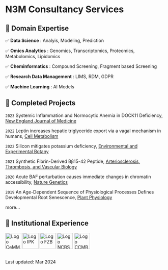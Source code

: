 # N3M Consultancy Services

## 🔧 Domain Expertise

✅ __Data Science__ : Analyis, Modeling, Prediction

✅ __Omics Analytics__ : Genomics, Transcriptomics, Proteomics, Metabolomics, Lipidomics

✅ __Cheminformatics__ : Compound Screening, Fragment based Screening

✅ __Research Data Management__ : LIMS, RDM, GDPR

✅ __Machine Learning__ : AI Models


## 📜 Completed Projects

`2023`
Systemic Inflammation and Normocytic Anemia in DOCK11 Deficiency, [New England Journal of Medicine](https://www.nejm.org/doi/full/10.1056/NEJMoa2210054)

`2022`
Leptin increases hepatic triglyceride export via a vagal mechanism in humans, [Cell Metabolism](https://doi.org/10.1016/j.cmet.2022.09.020)

`2022`
Silicon mitigates potassium deficiency, [Environmental and Experimental Botany](https://doi.org/10.1016/j.envexpbot.2022.104849)

`2021`
Synthetic Fibrin-Derived Bβ15-42 Peptide, [Arteriosclerosis, Thrombosis, and Vascular Biology](https://doi.org/10.1161/ATVBAHA.121.316404)

`2020`
Acute BAF perturbation causes immediate changes in chromatin accessibility, [Nature Genetics](https://doi.org/10.1038/s41588-021-00777-3)

`2019`
An Age-Dependent Sequence of Physiological Processes Defines Developmental Root Senescence, [Plant Physiology](https://doi.org/10.1104/pp.19.00809)

more...

## 💼 Institutional Experience

[<img src="https://media.licdn.com/dms/image/D4D0BAQEoEiDZCcF_oA/company-logo_200_200/0/1688187604850/cemm_logo?e=1717632000&v=beta&t=Xb1gLQyQrCPbQkBWH1Oo5e1lgowm3Jz3tSn8r3kTWrA" width="50" alt="Logo CeMM"/>](https://cemm.at) 
[<img src="https://media.licdn.com/dms/image/C4D0BAQEjJ3s2LjdczQ/company-logo_200_200/0/1630515054703/ipk_gatersleben_logo?e=1717632000&v=beta&t=PzAofvn3iFu9B2p44EKGRDpXA25slwaFbhlmyHGbMuc" width="50" alt="Logo IPK"/>](https://www.ipk-gatersleben.de/)
[<img src="https://media.licdn.com/dms/image/C4E0BAQFmUMX4Dr-ykw/company-logo_200_200/0/1676969131872/forschungszentrum_borstel_leibniz_lungenzentrum_logo?e=1717632000&v=beta&t=1TU4wuQA2xslpkN8f_Ih4O1T4qxFYQgVFAFMmrhgWMo" width="50" alt="Logo FZB"/>](https://www.fz-borstel.de/) 
[<img src="https://media.licdn.com/dms/image/C510BAQH5GMiRQJSoqw/company-logo_200_200/0/1631399759636/ncbs_bangalore_logo?e=1717632000&v=beta&t=hxkwTSsYuhXoG_sMYgC1gqNGG9FQMSBPXL332y7lkj8" width="50" alt="Logo NCBS"/>](https://ncbs.res.in)
[<img src="https://media.9curry.com/uploads/organization/image/1228/thumb_ccmb-logo.png" width="50" alt="Logo CCMB"/>](https://ccmb.res.in/) 

##
Last updated: Mar 2024
